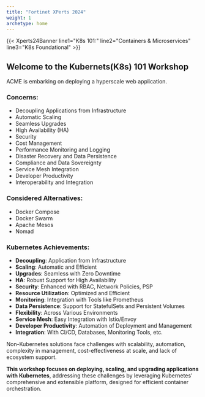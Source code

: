 ```yaml
---
title: "Fortinet XPerts 2024"
weight: 1
archetype: home
---
```


{{< Xperts24Banner line1="K8s 101:" line2="Containers &amp; Microservices" line3="K8s Foundational" >}}

## Welcome to the Kubernets(K8s) 101 Workshop
ACME is embarking on deploying a hyperscale web application.

### Concerns:
- Decoupling Applications from Infrastructure
- Automatic Scaling
- Seamless Upgrades
- High Availability (HA)
- Security
- Cost Management
- Performance Monitoring and Logging
- Disaster Recovery and Data Persistence
- Compliance and Data Sovereignty
- Service Mesh Integration
- Developer Productivity
- Interoperability and Integration

### Considered Alternatives:
- Docker Compose
- Docker Swarm
- Apache Mesos
- Nomad

### Kubernetes Achievements:

- **Decoupling**: Application from Infrastructure
- **Scaling**: Automatic and Efficient
- **Upgrades**: Seamless with Zero Downtime
- **HA**: Robust Support for High Availability
- **Security**: Enhanced with RBAC, Network Policies, PSP
- **Resource Utilization**: Optimized and Efficient
- **Monitoring**: Integration with Tools like Prometheus
- **Data Persistence**: Support for StatefulSets and Persistent Volumes
- **Flexibility**: Across Various Environments
- **Service Mesh**: Easy Integration with Istio/Envoy
- **Developer Productivity**: Automation of Deployment and Management
- **Integration**: With CI/CD, Databases, Monitoring Tools, etc.

Non-Kubernetes solutions face challenges with scalability, automation, complexity in management, cost-effectiveness at scale, and lack of ecosystem support.

**This workshop focuses on deploying, scaling, and upgrading applications with Kubernetes**, addressing these challenges by leveraging Kubernetes' comprehensive and extensible platform, designed for efficient container orchestration.
